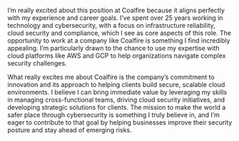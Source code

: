 I’m really excited about this position at Coalfire because it aligns perfectly with my experience and career goals. I’ve spent over 25 years working in technology and cybersecurity, with a focus on infrastructure reliability, cloud security and compliance, which I see as core aspects of this role. The opportunity to work at a company like Coalfire is something I find incredibly appealing. I’m particularly drawn to the chance to use my expertise with cloud platforms like AWS and GCP to help organizations navigate complex security challenges.


What really excites me about Coalfire is the company’s commitment to innovation and its approach to helping clients build secure, scalable cloud environments. I believe I can bring immediate value by leveraging my skills in managing cross-functional teams, driving cloud security initiatives, and developing strategic solutions for clients. The mission to make the world a safer place through cybersecurity is something I truly believe in, and I’m eager to contribute to that goal by helping businesses improve their security posture and stay ahead of emerging risks.